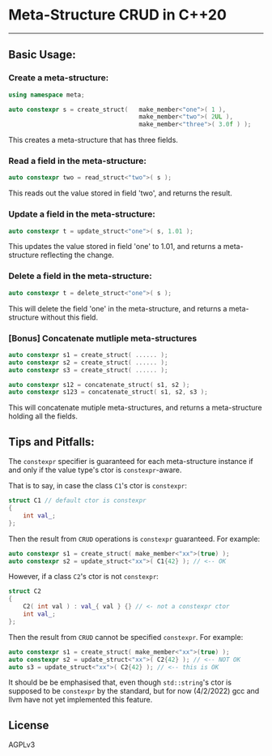 # Meta-Structure CRUD in C++20

------

## Basic Usage:

### Create a meta-structure:

```cpp
using namespace meta;

auto constexpr s = create_struct(   make_member<"one">( 1 ),
                                    make_member<"two">( 2UL ),
                                    make_member<"three">( 3.0f ) );
```

This creates a meta-structure that has three fields.

### Read a field in the meta-structure:

```cpp
auto constexpr two = read_struct<"two">( s );
```

This reads out the value stored in field 'two', and returns the result.

### Update a field in the meta-structure:

```cpp
auto constexpr t = update_struct<"one">( s, 1.01 );
```

This updates the value stored in field 'one' to 1.01, and returns a meta-structure reflecting the change.


### Delete a field in the meta-structure:

```cpp
auto constexpr t = delete_struct<"one">( s );
```

This will delete the field 'one' in the meta-structure, and returns a meta-structure without this field.


### [Bonus] Concatenate mutliple meta-structures

```cpp
auto constexpr s1 = create_struct( ...... );
auto constexpr s2 = create_struct( ...... );
auto constexpr s3 = create_struct( ...... );

auto constexpr s12 = concatenate_struct( s1, s2 );
auto constexpr s123 = concatenate_struct( s1, s2, s3 );
```

This will concatenate mutiple meta-structures, and returns a meta-structure holding all the fields.

## Tips and Pitfalls:

The `constexpr` specifier is guaranteed for each meta-structure instance if and only if the value type's ctor is `constexpr`-aware.

That is to say, in case the class `C1`'s ctor is `constexpr`:

```cpp
struct C1 // default ctor is constexpr
{
    int val_;
};
```

Then the result from `CRUD` operations is `constexpr` guaranteed. For example:

```cpp
auto constexpr s1 = create_struct( make_member<"xx">(true) );
auto constexpr s2 = update_struct<"xx">( C1{42} ); // <-- OK
```

However, if a class `C2`'s ctor is not `constexpr`:

```cpp
struct C2
{
    C2( int val ) : val_{ val } {} // <- not a constexpr ctor
    int val_;
};
```

Then the result from `CRUD` cannot be specified `constexpr`. For example:

```cpp
auto constexpr s1 = create_struct( make_member<"xx">(true) );
auto constexpr s2 = update_struct<"xx">( C2{42} ); // <-- NOT OK
auto s3 = update_struct<"xx">( C2{42} ); // <-- this is OK
```

It should be be emphasised that, even though `std::string`'s ctor is supposed to be `constexpr` by the standard, but for now (4/2/2022) gcc and llvm have not yet implemented this feature.



## License

AGPLv3



